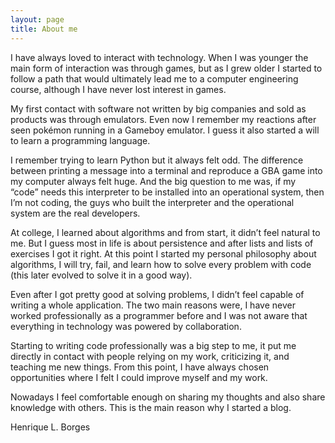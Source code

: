 ```yaml
---
layout: page
title: About me 
---
```


I have always loved to interact with technology. When I was younger the main form of interaction was through games, but as I grew older I started to follow a path that would ultimately lead me to a computer engineering course, although I have never lost interest in games.

My first contact with software not written by big companies and sold as products was through emulators. Even now I remember my reactions after seen pokémon running in a Gameboy emulator. I guess it also started a will to learn a programming language.

I remember trying to learn Python but it always felt odd. The difference between printing a message into a terminal and reproduce a GBA game into my computer always felt huge. And the big question to me was, if my “code” needs this interpreter to be installed into an operational system, then I’m not coding, the guys who built the interpreter and the operational system are the real developers.

At college, I learned about algorithms and from start, it didn’t feel natural to me. But I guess most in life is about persistence and after lists and lists of exercises I got it right. At this point I started my personal philosophy about algorithms, I will try, fail, and learn how to solve every problem with code (this later evolved to solve it in a good way).

Even after I got pretty good at solving problems, I didn’t feel capable of writing a whole application. The two main reasons were, I have never worked professionally as a programmer before and I was not aware that everything in technology was powered by collaboration.

Starting to writing code professionally was a big step to me, it put me directly in contact with people relying on my work, criticizing it, and teaching me new things. From this point, I have always chosen opportunities where I felt I could improve myself and my work.

Nowadays I feel comfortable enough on sharing my thoughts and also share knowledge with others. This is the main reason why I started a blog.

Henrique L. Borges